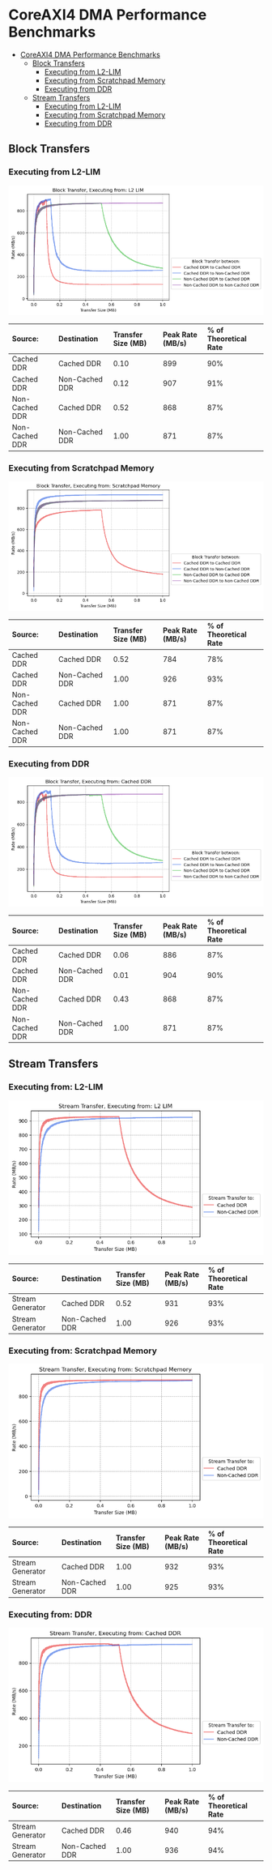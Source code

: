 # CoreAXI4 DMA Performance Benchmarks

- [CoreAXI4 DMA Performance Benchmarks](#coreaxi4-dma-performance-benchmarks)
  - [Block Transfers](#block-transfers)
    - [Executing from L2-LIM](#executing-from-l2-lim)
    - [Executing from Scratchpad Memory](#executing-from-scratchpad-memory)
    - [Executing from DDR](#executing-from-ddr)
  - [Stream Transfers](#stream-transfers)
    - [Executing from L2-LIM](#executing-from-l2-lim-1)
    - [Executing from Scratchpad Memory](#executing-from-scratchpad-memory-1)
    - [Executing from DDR](#executing-from-ddr-1)

## Block Transfers

### Executing from L2-LIM

![l2-lim_block_transfer](images/CoreAXI4_DMA_Controller/L2_LIM.png)

| Source:        | Destination    | Transfer Size (MB) | Peak Rate (MB/s) | % of Theoretical Rate |
| :------------- | :------------- | :----------------- | :--------------- | :-------------------- |
| Cached DDR     | Cached DDR     | 0.10               | 899              | 90%                   |
| Cached DDR     | Non-Cached DDR | 0.12               | 907              | 91%                   |
| Non-Cached DDR | Cached DDR     | 0.52               | 868              | 87%                   |
| Non-Cached DDR | Non-Cached DDR | 1.00               | 871              | 87%                   |

### Executing from Scratchpad Memory

![scratchpad_block_transfer](images/CoreAXI4_DMA_Controller/SCRATHCPAD.png)

| Source:        | Destination    | Transfer Size (MB) | Peak Rate (MB/s) | % of Theoretical Rate |
| :------------- | :------------- | :----------------- | :--------------- | :-------------------- |
| Cached DDR     | Cached DDR     | 0.52               | 784              | 78%                   |
| Cached DDR     | Non-Cached DDR | 1.00               | 926              | 93%                   |
| Non-Cached DDR | Cached DDR     | 1.00               | 871              | 87%                   |
| Non-Cached DDR | Non-Cached DDR | 1.00               | 871              | 87%                   |

### Executing from DDR

![ddr_block_transfer](images/CoreAXI4_DMA_Controller/CACHED_DDR.png)

| Source:        | Destination    | Transfer Size (MB) | Peak Rate (MB/s) | % of Theoretical Rate |
| :------------- | :------------- | :----------------- | :--------------- | :-------------------- |
| Cached DDR     | Cached DDR     | 0.06               | 886              | 87%                   |
| Cached DDR     | Non-Cached DDR | 0.01               | 904              | 90%                   |
| Non-Cached DDR | Cached DDR     | 0.43               | 868              | 87%                   |
| Non-Cached DDR | Non-Cached DDR | 1.00               | 871              | 87%                   |

## Stream Transfers

### Executing from: L2-LIM

![l2-lim_stream_transfer](images/CoreAXI4_DMA_Controller/L2_LIM-STREAMING.png)

| Source:          | Destination    | Transfer Size (MB) | Peak Rate (MB/s) | % of Theoretical Rate |
| :--------------- | :------------- | :----------------- | :--------------- | :-------------------- |
| Stream Generator | Cached DDR     | 0.52               | 931              | 93%                   |
| Stream Generator | Non-Cached DDR | 1.00               | 926              | 93%                   |

### Executing from: Scratchpad Memory

![scratchpad_stream_transfer](images/CoreAXI4_DMA_Controller/SCRATHCPAD-STREAMING.png)

| Source:          | Destination    | Transfer Size (MB) | Peak Rate (MB/s) | % of Theoretical Rate |
| :--------------- | :------------- | :----------------- | :--------------- | :-------------------- |
| Stream Generator | Cached DDR     | 1.00               | 932              | 93%                   |
| Stream Generator | Non-Cached DDR | 1.00               | 925              | 93%                   |

### Executing from: DDR

![ddr_stream_transfer](images/CoreAXI4_DMA_Controller/CACHED_DDR-STREAMING.png)

| Source:          | Destination    | Transfer Size (MB) | Peak Rate (MB/s) | % of Theoretical Rate |
| :--------------- | :------------- | :----------------- | :--------------- | :-------------------- |
| Stream Generator | Cached DDR     | 0.46               | 940              | 94%                   |
| Stream Generator | Non-Cached DDR | 1.00               | 936              | 94%                   |
